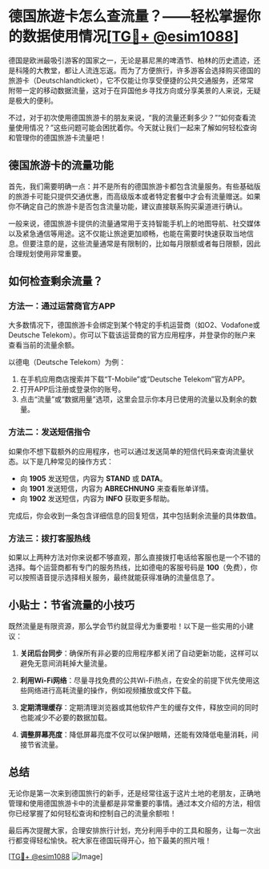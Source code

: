 # 德国旅遊卡怎么查流量？——轻松掌握你的数据使用情况[[TG💪+ @esim1088](https://t.me/s/esim1088)]

德国是欧洲最吸引游客的国家之一，无论是慕尼黑的啤酒节、柏林的历史遗迹，还是科隆的大教堂，都让人流连忘返。而为了方便旅行，许多游客会选择购买德国的旅游卡（Deutschlandticket），它不仅能让你享受便捷的公共交通服务，还常常附带一定的移动数据流量，这对于在异国他乡寻找方向或分享美景的人来说，无疑是极大的便利。

不过，对于初次使用德国旅游卡的朋友来说，“我的流量还剩多少？”“如何查看流量使用情况？”这些问题可能会困扰着你。今天就让我们一起来了解如何轻松查询和管理你的德国旅游卡流量吧！

## 德国旅游卡的流量功能

首先，我们需要明确一点：并不是所有的德国旅游卡都包含流量服务。有些基础版的旅游卡可能只提供交通优惠，而高级版本或者特定套餐中才会有流量赠送。如果你不确定自己的旅游卡是否包含流量功能，建议直接联系购买渠道进行确认。

一般来说，德国旅游卡提供的流量通常用于支持智能手机上的地图导航、社交媒体以及紧急通信等用途。这不仅能让旅途更加顺畅，也能在需要时快速获取当地信息。但要注意的是，这些流量通常是有限制的，比如每月限额或者每日限额，因此合理规划使用非常重要。

## 如何检查剩余流量？

### 方法一：通过运营商官方APP

大多数情况下，德国旅游卡会绑定到某个特定的手机运营商（如O2、Vodafone或Deutsche Telekom）。你可以下载该运营商的官方应用程序，并登录你的账户来查看当前的流量余额。

以德电（Deutsche Telekom）为例：
1. 在手机应用商店搜索并下载“T-Mobile”或“Deutsche Telekom”官方APP。
2. 打开APP后注册或登录你的账号。
3. 点击“流量”或“数据用量”选项，这里会显示你本月已使用的流量以及剩余的数量。

### 方法二：发送短信指令

如果你不想下载额外的应用程序，也可以通过发送简单的短信代码来查询流量状态。以下是几种常见的操作方式：

- 向 **1905** 发送短信，内容为 **STAND** 或 **DATA**。
- 向 **1901** 发送短信，内容为 **ABRECHNUNG** 来查看账单详情。
- 向 **1902** 发送短信，内容为 **INFO** 获取更多帮助。

完成后，你会收到一条包含详细信息的回复短信，其中包括剩余流量的具体数值。

### 方法三：拨打客服热线

如果以上两种方法对你来说都不够直观，那么直接拨打电话给客服也是一个不错的选择。每个运营商都有专门的服务热线，比如德电的客服号码是 **100**（免费），你可以按照语音提示选择相关服务，最终就能获得准确的流量信息了。

## 小贴士：节省流量的小技巧

既然流量是有限资源，那么学会节约就显得尤为重要啦！以下是一些实用的小建议：

1. **关闭后台同步**：确保所有非必要的应用程序都关闭了自动更新功能，这样可以避免无意间消耗掉大量流量。
   
2. **利用Wi-Fi网络**：尽量寻找免费的公共Wi-Fi热点，在安全的前提下优先使用这些网络进行高耗流量的操作，例如视频播放或文件下载。

3. **定期清理缓存**：定期清理浏览器或其他软件产生的缓存文件，释放空间的同时也能减少不必要的数据加载。

4. **调整屏幕亮度**：降低屏幕亮度不仅可以保护眼睛，还能有效降低电量消耗，间接节省流量。

## 总结

无论你是第一次来到德国旅行的新手，还是经常往返于这片土地的老朋友，正确地管理和使用德国旅游卡中的流量都是非常重要的事情。通过本文介绍的方法，相信你已经掌握了如何轻松查询和控制自己的流量余额啦！

最后再次提醒大家，合理安排旅行计划，充分利用手中的工具和服务，让每一次出行都变得轻松愉快。祝大家在德国玩得开心，拍下最美的照片哦！

[[TG💪+ @esim1088](https://t.me/s/esim1088) ![Image](https://i.postimg.cc/4NQfJmqS/Snipaste-2025-05-13-00-14-12.png)]